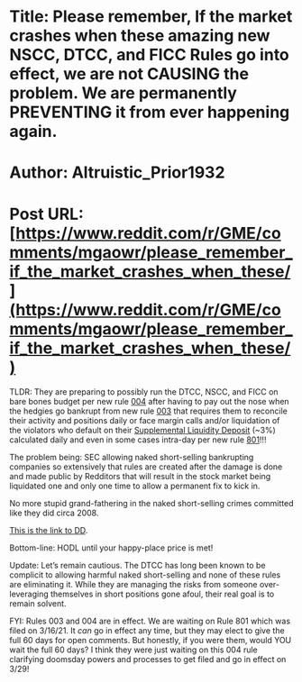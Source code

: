 # Title: Please remember, If the market crashes when these amazing new NSCC, DTCC, and FICC Rules go into effect, we are not CAUSING the problem. We are permanently PREVENTING it from ever happening again.
# Author: Altruistic_Prior1932
# Post URL: [https://www.reddit.com/r/GME/comments/mgaowr/please_remember_if_the_market_crashes_when_these/](https://www.reddit.com/r/GME/comments/mgaowr/please_remember_if_the_market_crashes_when_these/)


TLDR: They are preparing to possibly run the DTCC, NSCC, and FICC on bare bones budget per new rule [004](https://www.dtcc.com/-/media/Files/Downloads/legal/rule-filings/2021/DTC/SR-DTC-2021-004.pdf) after having to pay out the nose when the hedgies go bankrupt from new rule [003](https://www.dtcc.com/-/media/Files/Downloads/legal/rule-filings/2021/DTC/SR-DTC-2021-003-Approval-Notice.pdf) that requires them to reconcile their activity and positions daily or face margin calls and/or liquidation of the violators who default on their [Supplemental Liquidity Deposit](https://www.natlawreview.com/article/swiss-miss-fed-basel-iii-and-slr) (~3%) calculated daily and even in some cases intra-day per new rule [801](https://www.dtcc.com/-/media/Files/Downloads/legal/rule-filings/2021/NSCC/SR-NSCC-2021-801.pdf)!!!

The problem being: SEC allowing naked short-selling bankrupting companies so extensively that rules are created after the damage is done and made public by Redditors that will result in the stock market being liquidated one and only one time to allow a permanent fix to kick in. 

No more stupid grand-fathering in the naked short-selling crimes committed like they did circa 2008.

[This is the link to DD](https://www.reddit.com/r/GME/comments/mg4o2q/nscc_filing_today_this_is_actually_insane/?utm_source=share&amp;amp;amp;amp;amp;amp;amp;amp;amp;amp;utm_medium=ios_app&amp;amp;amp;amp;amp;amp;amp;amp;amp;amp;utm_name=iossmf).

Bottom-line: HODL until your happy-place price is met!

Update: Let’s remain cautious. The DTCC has long been known to be complicit to allowing harmful naked short-selling and none of these rules are eliminating it. While they are managing the risks from someone over-leveraging themselves in short positions gone afoul, their real goal is to remain solvent. 

FYI: Rules 003 and 004 are in effect. We are waiting on Rule 801 which was filed on 3/16/21. It *can* go in effect any time, but they may elect to give the full 60 days for open comments. But honestly, if you were them, would YOU wait the full 60 days? I think they were just waiting on this 004 rule clarifying doomsday powers and processes to get filed and go in effect on 3/29!